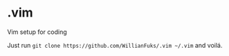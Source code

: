 # .vim
Vim setup for coding

Just run `git clone https://github.com/WillianFuks/.vim ~/.vim` and voilá.
